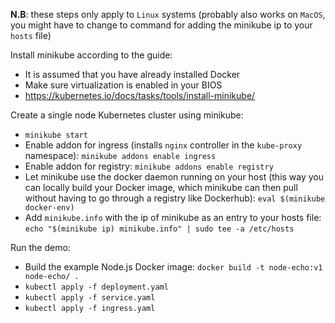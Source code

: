 **N.B**: these steps only apply to `Linux` systems (probably also works on `MacOS`, you might have to change to command for adding the minikube ip to your `hosts` file)

Install minikube according to the guide:
* It is assumed that you have already installed Docker
* Make sure virtualization is enabled in your BIOS
* https://kubernetes.io/docs/tasks/tools/install-minikube/

Create a single node Kubernetes cluster using minikube:
* `minikube start`
* Enable addon for ingress (installs `nginx` controller in the `kube-proxy` namespace): `minikube addons enable ingress`
* Enable addon for registry: `minikube addons enable registry`
* Let minikube use the docker daemon running on your host (this way you can locally build your Docker image, which minikube can then pull without having to go through a registry like Dockerhub): `eval $(minikube docker-env)`
* Add `minikube.info` with the ip of minikube as an entry to your hosts file: `echo "$(minikube ip) minikube.info" | sudo tee -a /etc/hosts`

Run the demo:
* Build the example Node.js Docker image: `docker build -t node-echo:v1 node-echo/ .` 
* `kubectl apply -f deployment.yaml`
* `kubectl apply -f service.yaml`
* `kubectl apply -f ingress.yaml`